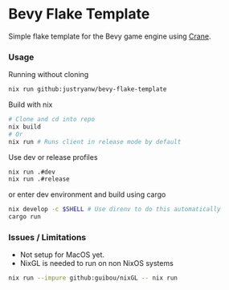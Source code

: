 # Bevy Flake Template
Simple flake template for the Bevy game engine using [Crane](https://github.com/ipetkov/crane).

### Usage

Running without cloning
```bash
nix run github:justryanw/bevy-flake-template
```

Build with nix
```bash
# Clone and cd into repo
nix build
# Or
nix run # Runs client in release mode by default
```

Use dev or release profiles
```bash
nix run .#dev
nix run .#release
```

or enter dev environment and build using cargo
```bash
nix develop -c $SHELL # Use direnv to do this automatically
cargo run
```

### Issues / Limitations

- Not setup for MacOS yet.
- NixGL is needed to run on non NixOS systems
```bash
nix run --impure github:guibou/nixGL -- nix run
```